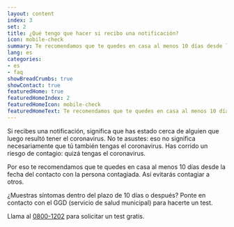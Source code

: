 ```yaml
---
layout: content
index: 3
set: 2
title: ¿Qué tengo que hacer si recibo una notificación?
icon: mobile-check
summary: Te recomendamos que te quedes en casa al menos 10 días desde la fecha del contacto. ¿Muestras síntomas? Hazte un test.
lang: es
categories:
- es
- faq
showBreadCrumbs: true
showContact: true
featuredHome: true
featuredHomeIndex: 2
featuredHomeIcon: mobile-check
featuredHomeText: Te recomendamos que te quedes en casa al menos 10 días desde la fecha del contacto. ¿Muestras síntomas? Hazte un test.
---
```


Si recibes una notificación, significa que has estado cerca de alguien que luego resultó tener el coronavirus. No te asustes: eso no significa necesariamente que tú también tengas el coronavirus. Has corrido un riesgo de contagio: quizá tengas el coronavirus.

Por eso te recomendamos que te quedes en casa al menos 10 días desde la fecha del contacto con la persona contagiada. Así evitarás contagiar a otros.

¿Muestras síntomas dentro del plazo de 10 días o después? Ponte en contacto con el GGD (servicio de salud municipal) para hacerte un test.

Llama al [0800-1202](tel:+318001202) para solicitar un test gratis.
 